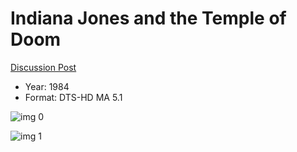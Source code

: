 # Indiana Jones and the Temple of Doom 

[Discussion Post](https://www.avsforum.com/threads/bass-eq-for-filtered-movies.2995212/post-57014896)

* Year: 1984
* Format: DTS-HD MA 5.1

![img 0](https://i.imgur.com/pWY57nt.jpg)

![img 1](https://i.imgur.com/Taib8yj.png)

